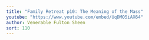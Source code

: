 ```yaml
---
title: "Family Retreat p10: The Meaning of the Mass"
youtube: "https://www.youtube.com/embed/UqDMO5iAX64"
author: Venerable Fulton Sheen
sort: 110
---
```

